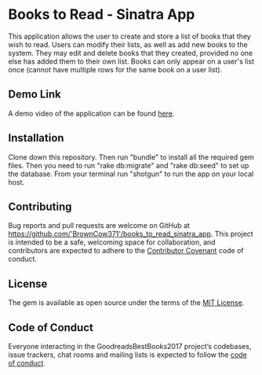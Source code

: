 # Books to Read - Sinatra App

This application allows the user to create and store a list of books that they wish to read. Users can modify their lists, as well as add new books to the system. They may edit and delete books that they created, provided no one else has added them to their own list. Books can only appear on a user's list once (cannot have multiple rows for the same book on a user list).

## Demo Link
A demo video of the application can be found [here](https://youtu.be/hJr0w-e9_ow).

## Installation

Clone down this repository. Then run "bundle" to install all the required gem files. Then you need to run "rake db:migrate" and "rake db:seed" to set up the database. From your terminal run "shotgun" to run the app on your local host.

## Contributing

Bug reports and pull requests are welcome on GitHub at https://github.com/'BrownCow371'/books_to_read_sinatra_app. This project is intended to be a safe, welcoming space for collaboration, and contributors are expected to adhere to the [Contributor Covenant](http://contributor-covenant.org) code of conduct.

## License

The gem is available as open source under the terms of the [MIT License](https://opensource.org/licenses/MIT).

## Code of Conduct

Everyone interacting in the GoodreadsBestBooks2017 project’s codebases, issue trackers, chat rooms and mailing lists is expected to follow the [code of conduct](https://github.com/'BrownCow371'/books_to_read_sinatra_app/blob/master/CODE_OF_CONDUCT.md).
